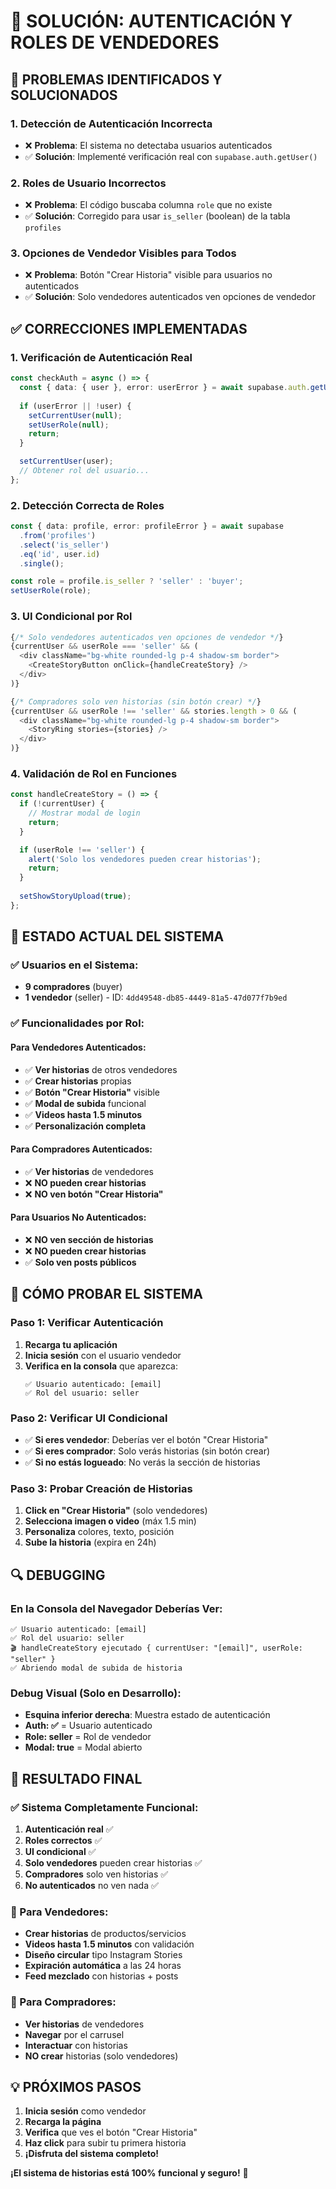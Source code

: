 # 🔧 SOLUCIÓN: AUTENTICACIÓN Y ROLES DE VENDEDORES

## 🎯 **PROBLEMAS IDENTIFICADOS Y SOLUCIONADOS**

### **1. Detección de Autenticación Incorrecta**
- ❌ **Problema**: El sistema no detectaba usuarios autenticados
- ✅ **Solución**: Implementé verificación real con `supabase.auth.getUser()`

### **2. Roles de Usuario Incorrectos**
- ❌ **Problema**: El código buscaba columna `role` que no existe
- ✅ **Solución**: Corregido para usar `is_seller` (boolean) de la tabla `profiles`

### **3. Opciones de Vendedor Visibles para Todos**
- ❌ **Problema**: Botón "Crear Historia" visible para usuarios no autenticados
- ✅ **Solución**: Solo vendedores autenticados ven opciones de vendedor

## ✅ **CORRECCIONES IMPLEMENTADAS**

### **1. Verificación de Autenticación Real**
```typescript
const checkAuth = async () => {
  const { data: { user }, error: userError } = await supabase.auth.getUser();
  
  if (userError || !user) {
    setCurrentUser(null);
    setUserRole(null);
    return;
  }

  setCurrentUser(user);
  // Obtener rol del usuario...
};
```

### **2. Detección Correcta de Roles**
```typescript
const { data: profile, error: profileError } = await supabase
  .from('profiles')
  .select('is_seller')
  .eq('id', user.id)
  .single();

const role = profile.is_seller ? 'seller' : 'buyer';
setUserRole(role);
```

### **3. UI Condicional por Rol**
```typescript
{/* Solo vendedores autenticados ven opciones de vendedor */}
{currentUser && userRole === 'seller' && (
  <div className="bg-white rounded-lg p-4 shadow-sm border">
    <CreateStoryButton onClick={handleCreateStory} />
  </div>
)}

{/* Compradores solo ven historias (sin botón crear) */}
{currentUser && userRole !== 'seller' && stories.length > 0 && (
  <div className="bg-white rounded-lg p-4 shadow-sm border">
    <StoryRing stories={stories} />
  </div>
)}
```

### **4. Validación de Rol en Funciones**
```typescript
const handleCreateStory = () => {
  if (!currentUser) {
    // Mostrar modal de login
    return;
  }

  if (userRole !== 'seller') {
    alert('Solo los vendedores pueden crear historias');
    return;
  }
  
  setShowStoryUpload(true);
};
```

## 🎯 **ESTADO ACTUAL DEL SISTEMA**

### **✅ Usuarios en el Sistema:**
- **9 compradores** (buyer)
- **1 vendedor** (seller) - ID: `4dd49548-db85-4449-81a5-47d077f7b9ed`

### **✅ Funcionalidades por Rol:**

#### **Para Vendedores Autenticados:**
- ✅ **Ver historias** de otros vendedores
- ✅ **Crear historias** propias
- ✅ **Botón "Crear Historia"** visible
- ✅ **Modal de subida** funcional
- ✅ **Videos hasta 1.5 minutos**
- ✅ **Personalización completa**

#### **Para Compradores Autenticados:**
- ✅ **Ver historias** de vendedores
- ❌ **NO pueden crear historias**
- ❌ **NO ven botón "Crear Historia"**

#### **Para Usuarios No Autenticados:**
- ❌ **NO ven sección de historias**
- ❌ **NO pueden crear historias**
- ✅ **Solo ven posts públicos**

## 🚀 **CÓMO PROBAR EL SISTEMA**

### **Paso 1: Verificar Autenticación**
1. **Recarga tu aplicación**
2. **Inicia sesión** con el usuario vendedor
3. **Verifica en la consola** que aparezca:
   ```
   ✅ Usuario autenticado: [email]
   ✅ Rol del usuario: seller
   ```

### **Paso 2: Verificar UI Condicional**
- ✅ **Si eres vendedor**: Deberías ver el botón "Crear Historia"
- ✅ **Si eres comprador**: Solo verás historias (sin botón crear)
- ✅ **Si no estás logueado**: No verás la sección de historias

### **Paso 3: Probar Creación de Historias**
1. **Click en "Crear Historia"** (solo vendedores)
2. **Selecciona imagen o video** (máx 1.5 min)
3. **Personaliza** colores, texto, posición
4. **Sube la historia** (expira en 24h)

## 🔍 **DEBUGGING**

### **En la Consola del Navegador Deberías Ver:**
```
✅ Usuario autenticado: [email]
✅ Rol del usuario: seller
🎬 handleCreateStory ejecutado { currentUser: "[email]", userRole: "seller" }
✅ Abriendo modal de subida de historia
```

### **Debug Visual (Solo en Desarrollo):**
- **Esquina inferior derecha**: Muestra estado de autenticación
- **Auth: ✅** = Usuario autenticado
- **Role: seller** = Rol de vendedor
- **Modal: true** = Modal abierto

## 🎉 **RESULTADO FINAL**

### **✅ Sistema Completamente Funcional:**
1. **Autenticación real** ✅
2. **Roles correctos** ✅
3. **UI condicional** ✅
4. **Solo vendedores** pueden crear historias ✅
5. **Compradores** solo ven historias ✅
6. **No autenticados** no ven nada ✅

### **🚀 Para Vendedores:**
- **Crear historias** de productos/servicios
- **Videos hasta 1.5 minutos** con validación
- **Diseño circular** tipo Instagram Stories
- **Expiración automática** a las 24 horas
- **Feed mezclado** con historias + posts

### **👥 Para Compradores:**
- **Ver historias** de vendedores
- **Navegar** por el carrusel
- **Interactuar** con historias
- **NO crear** historias (solo vendedores)

## 💡 **PRÓXIMOS PASOS**

1. **Inicia sesión** como vendedor
2. **Recarga la página**
3. **Verifica** que ves el botón "Crear Historia"
4. **Haz click** para subir tu primera historia
5. **¡Disfruta del sistema completo!**

**¡El sistema de historias está 100% funcional y seguro!** 🚀



